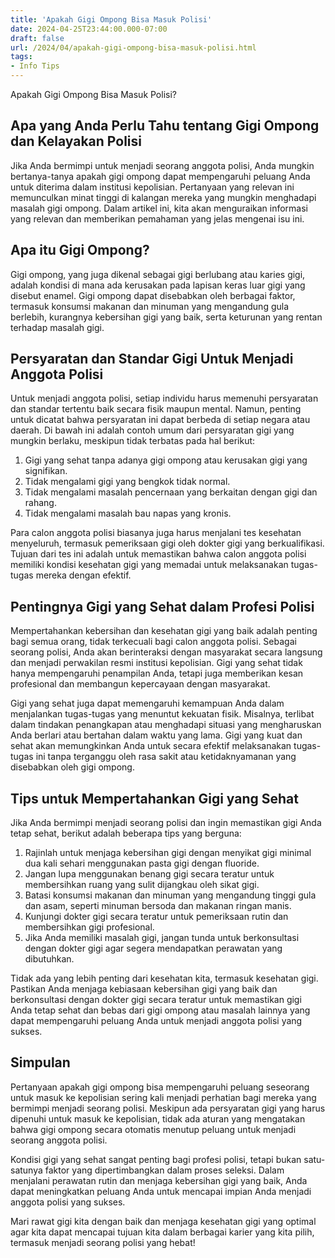 ```yaml
---
title: 'Apakah Gigi Ompong Bisa Masuk Polisi'
date: 2024-04-25T23:44:00.000-07:00
draft: false
url: /2024/04/apakah-gigi-ompong-bisa-masuk-polisi.html
tags: 
- Info Tips
---
```


Apakah Gigi Ompong Bisa Masuk Polisi?

Apa yang Anda Perlu Tahu tentang Gigi Ompong dan Kelayakan Polisi
-----------------------------------------------------------------

Jika Anda bermimpi untuk menjadi seorang anggota polisi, Anda mungkin bertanya-tanya apakah gigi ompong dapat mempengaruhi peluang Anda untuk diterima dalam institusi kepolisian. Pertanyaan yang relevan ini memunculkan minat tinggi di kalangan mereka yang mungkin menghadapi masalah gigi ompong. Dalam artikel ini, kita akan menguraikan informasi yang relevan dan memberikan pemahaman yang jelas mengenai isu ini.

Apa itu Gigi Ompong?
--------------------

Gigi ompong, yang juga dikenal sebagai gigi berlubang atau karies gigi, adalah kondisi di mana ada kerusakan pada lapisan keras luar gigi yang disebut enamel. Gigi ompong dapat disebabkan oleh berbagai faktor, termasuk konsumsi makanan dan minuman yang mengandung gula berlebih, kurangnya kebersihan gigi yang baik, serta keturunan yang rentan terhadap masalah gigi.

Persyaratan dan Standar Gigi Untuk Menjadi Anggota Polisi
---------------------------------------------------------

Untuk menjadi anggota polisi, setiap individu harus memenuhi persyaratan dan standar tertentu baik secara fisik maupun mental. Namun, penting untuk dicatat bahwa persyaratan ini dapat berbeda di setiap negara atau daerah. Di bawah ini adalah contoh umum dari persyaratan gigi yang mungkin berlaku, meskipun tidak terbatas pada hal berikut:

1.  Gigi yang sehat tanpa adanya gigi ompong atau kerusakan gigi yang signifikan.
2.  Tidak mengalami gigi yang bengkok tidak normal.
3.  Tidak mengalami masalah pencernaan yang berkaitan dengan gigi dan rahang.
4.  Tidak mengalami masalah bau napas yang kronis.

Para calon anggota polisi biasanya juga harus menjalani tes kesehatan menyeluruh, termasuk pemeriksaan gigi oleh dokter gigi yang berkualifikasi. Tujuan dari tes ini adalah untuk memastikan bahwa calon anggota polisi memiliki kondisi kesehatan gigi yang memadai untuk melaksanakan tugas-tugas mereka dengan efektif.

Pentingnya Gigi yang Sehat dalam Profesi Polisi
-----------------------------------------------

Mempertahankan kebersihan dan kesehatan gigi yang baik adalah penting bagi semua orang, tidak terkecuali bagi calon anggota polisi. Sebagai seorang polisi, Anda akan berinteraksi dengan masyarakat secara langsung dan menjadi perwakilan resmi institusi kepolisian. Gigi yang sehat tidak hanya mempengaruhi penampilan Anda, tetapi juga memberikan kesan profesional dan membangun kepercayaan dengan masyarakat.

Gigi yang sehat juga dapat memengaruhi kemampuan Anda dalam menjalankan tugas-tugas yang menuntut kekuatan fisik. Misalnya, terlibat dalam tindakan penangkapan atau menghadapi situasi yang mengharuskan Anda berlari atau bertahan dalam waktu yang lama. Gigi yang kuat dan sehat akan memungkinkan Anda untuk secara efektif melaksanakan tugas-tugas ini tanpa terganggu oleh rasa sakit atau ketidaknyamanan yang disebabkan oleh gigi ompong.

Tips untuk Mempertahankan Gigi yang Sehat
-----------------------------------------

Jika Anda bermimpi menjadi seorang polisi dan ingin memastikan gigi Anda tetap sehat, berikut adalah beberapa tips yang berguna:

1.  Rajinlah untuk menjaga kebersihan gigi dengan menyikat gigi minimal dua kali sehari menggunakan pasta gigi dengan fluoride.
2.  Jangan lupa menggunakan benang gigi secara teratur untuk membersihkan ruang yang sulit dijangkau oleh sikat gigi.
3.  Batasi konsumsi makanan dan minuman yang mengandung tinggi gula dan asam, seperti minuman bersoda dan makanan ringan manis.
4.  Kunjungi dokter gigi secara teratur untuk pemeriksaan rutin dan membersihkan gigi profesional.
5.  Jika Anda memiliki masalah gigi, jangan tunda untuk berkonsultasi dengan dokter gigi agar segera mendapatkan perawatan yang dibutuhkan.

Tidak ada yang lebih penting dari kesehatan kita, termasuk kesehatan gigi. Pastikan Anda menjaga kebiasaan kebersihan gigi yang baik dan berkonsultasi dengan dokter gigi secara teratur untuk memastikan gigi Anda tetap sehat dan bebas dari gigi ompong atau masalah lainnya yang dapat mempengaruhi peluang Anda untuk menjadi anggota polisi yang sukses.

Simpulan
--------

Pertanyaan apakah gigi ompong bisa mempengaruhi peluang seseorang untuk masuk ke kepolisian sering kali menjadi perhatian bagi mereka yang bermimpi menjadi seorang polisi. Meskipun ada persyaratan gigi yang harus dipenuhi untuk masuk ke kepolisian, tidak ada aturan yang mengatakan bahwa gigi ompong secara otomatis menutup peluang untuk menjadi seorang anggota polisi.

Kondisi gigi yang sehat sangat penting bagi profesi polisi, tetapi bukan satu-satunya faktor yang dipertimbangkan dalam proses seleksi. Dalam menjalani perawatan rutin dan menjaga kebersihan gigi yang baik, Anda dapat meningkatkan peluang Anda untuk mencapai impian Anda menjadi anggota polisi yang sukses.

Mari rawat gigi kita dengan baik dan menjaga kesehatan gigi yang optimal agar kita dapat mencapai tujuan kita dalam berbagai karier yang kita pilih, termasuk menjadi seorang polisi yang hebat!